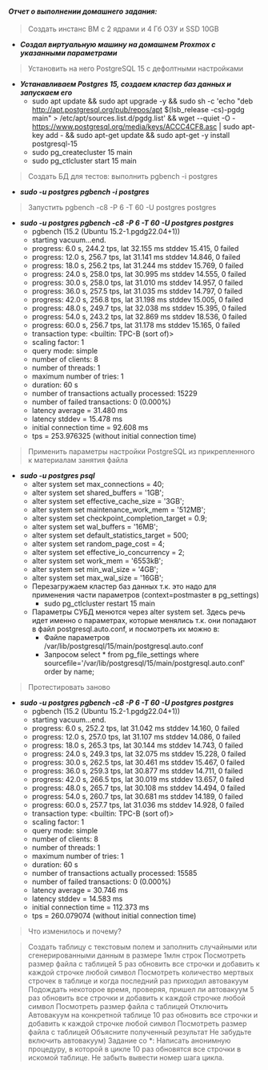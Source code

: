 #### *Отчет о выполнении домашнего задания:*


> Создать инстанс ВМ с 2 ядрами и 4 Гб ОЗУ и SSD 10GB
  * **_Создал виртуальную машину на домашнем Proxmox с указанными параметрами_** 


> Установить на него PostgreSQL 15 с дефолтными настройками
  * **_Устанавливаем Postgres 15, создаем кластер баз данных и запускаем его_**  
    * sudo apt update && sudo apt upgrade -y && sudo sh -c 'echo "deb http://apt.postgresql.org/pub/repos/apt $(lsb_release -cs)-pgdg main" > /etc/apt/sources.list.d/pgdg.list' && wget --quiet -O - https://www.postgresql.org/media/keys/ACCC4CF8.asc | sudo apt-key add - && sudo apt-get update && sudo apt-get -y install postgresql-15
    * sudo pg_createcluster 15 main
    * sudo pg_ctlcluster start 15 main


> Создать БД для тестов: выполнить pgbench -i postgres
  * **_sudo -u postgres pgbench -i postgres_**


> Запустить pgbench -c8 -P 6 -T 60 -U postgres postgres
  * **_sudo -u postgres pgbench -c8 -P 6 -T 60 -U postgres postgres_**
    * pgbench (15.2 (Ubuntu 15.2-1.pgdg22.04+1))
    * starting vacuum...end.
    * progress: 6.0 s, 244.2 tps, lat 32.155 ms stddev 15.415, 0 failed
    * progress: 12.0 s, 256.7 tps, lat 31.141 ms stddev 14.846, 0 failed
    * progress: 18.0 s, 256.2 tps, lat 31.244 ms stddev 15.769, 0 failed
    * progress: 24.0 s, 258.0 tps, lat 30.995 ms stddev 14.555, 0 failed
    * progress: 30.0 s, 258.0 tps, lat 31.010 ms stddev 14.957, 0 failed
    * progress: 36.0 s, 257.5 tps, lat 31.035 ms stddev 14.797, 0 failed
    * progress: 42.0 s, 256.8 tps, lat 31.198 ms stddev 15.005, 0 failed
    * progress: 48.0 s, 249.7 tps, lat 32.038 ms stddev 15.395, 0 failed
    * progress: 54.0 s, 243.2 tps, lat 32.869 ms stddev 18.536, 0 failed
    * progress: 60.0 s, 256.7 tps, lat 31.178 ms stddev 15.165, 0 failed
    * transaction type: <builtin: TPC-B (sort of)>
    * scaling factor: 1
    * query mode: simple
    * number of clients: 8
    * number of threads: 1
    * maximum number of tries: 1
    * duration: 60 s
    * number of transactions actually processed: 15229
    * number of failed transactions: 0 (0.000%)
    * latency average = 31.480 ms
    * latency stddev = 15.478 ms
    * initial connection time = 92.608 ms
    * tps = 253.976325 (without initial connection time)


> Применить параметры настройки PostgreSQL из прикрепленного к материалам занятия файла
  * **_sudo -u postgres psql_**
    * alter system set max_connections = 40;
    * alter system set shared_buffers = '1GB';
    * alter system set effective_cache_size = '3GB';
    * alter system set maintenance_work_mem = '512MB';
    * alter system set checkpoint_completion_target = 0.9;
    * alter system set wal_buffers = '16MB';
    * alter system set default_statistics_target = 500;
    * alter system set random_page_cost = 4;
    * alter system set effective_io_concurrency = 2;
    * alter system set work_mem = '6553kB';
    * alter system set min_wal_size = '4GB';
    * alter system set max_wal_size = '16GB';
    * Перезагружаем кластер баз данных т.к. это надо для применения части параметров (context=postmaster в pg_settings)
      * sudo pg_ctlcluster restart 15 main
    * Параметры СУБД менются через alter system set. Здесь речь идет именно о параметрах, которые менялись т.к. они попадают в файл postgresql.auto.conf, и посмотреть их можно в: 
      * Файле параметров /var/lib/postgresql/15/main/postgresql.auto.conf
      * Запросом select * from pg_file_settings where sourcefile='/var/lib/postgresql/15/main/postgresql.auto.conf' order by name;


> Протестировать заново
  * **_sudo -u postgres pgbench -c8 -P 6 -T 60 -U postgres postgres_**
    * pgbench (15.2 (Ubuntu 15.2-1.pgdg22.04+1))
    * starting vacuum...end.
    * progress: 6.0 s, 252.2 tps, lat 31.042 ms stddev 14.160, 0 failed
    * progress: 12.0 s, 257.0 tps, lat 31.107 ms stddev 14.086, 0 failed
    * progress: 18.0 s, 265.3 tps, lat 30.144 ms stddev 14.743, 0 failed
    * progress: 24.0 s, 249.3 tps, lat 32.075 ms stddev 15.228, 0 failed
    * progress: 30.0 s, 262.5 tps, lat 30.461 ms stddev 15.467, 0 failed
    * progress: 36.0 s, 259.3 tps, lat 30.877 ms stddev 14.711, 0 failed
    * progress: 42.0 s, 266.5 tps, lat 30.019 ms stddev 13.657, 0 failed
    * progress: 48.0 s, 265.7 tps, lat 30.108 ms stddev 14.494, 0 failed
    * progress: 54.0 s, 260.7 tps, lat 30.681 ms stddev 14.189, 0 failed
    * progress: 60.0 s, 257.7 tps, lat 31.036 ms stddev 14.928, 0 failed
    * transaction type: <builtin: TPC-B (sort of)>
    * scaling factor: 1
    * query mode: simple
    * number of clients: 8
    * number of threads: 1
    * maximum number of tries: 1
    * duration: 60 s
    * number of transactions actually processed: 15585
    * number of failed transactions: 0 (0.000%)
    * latency average = 30.746 ms
    * latency stddev = 14.583 ms
    * initial connection time = 112.373 ms
    * tps = 260.079074 (without initial connection time)

> Что изменилось и почему?



> Создать таблицу с текстовым полем и заполнить случайными или сгенерированными данным в размере 1млн строк
> Посмотреть размер файла с таблицей
> 5 раз обновить все строчки и добавить к каждой строчке любой символ
> Посмотреть количество мертвых строчек в таблице и когда последний раз приходил автовакуум
> Подождать некоторое время, проверяя, пришел ли автовакуум
> 5 раз обновить все строчки и добавить к каждой строчке любой символ
> Посмотреть размер файла с таблицей
> Отключить Автовакуум на конкретной таблице
> 10 раз обновить все строчки и добавить к каждой строчке любой символ
> Посмотреть размер файла с таблицей
> Объясните полученный результат
> Не забудьте включить автовакуум)
> Задание со *:
> Написать анонимную процедуру, в которой в цикле 10 раз обновятся все строчки в искомой таблице.
> Не забыть вывести номер шага цикла.
